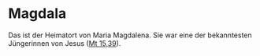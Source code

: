 # Magdala
Das ist der Heimatort von Maria Magdalena. Sie war eine der bekanntesten Jüngerinnen von Jesus ([Mt 15,39](https://www.bibleserver.com/LUT/Matth%C3%A4us15%2C39)).